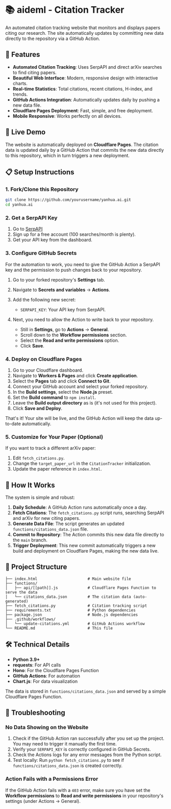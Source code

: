 # 📚 aideml - Citation Tracker

An automated citation tracking website that monitors and displays papers citing our research. The site automatically updates by committing new data directly to the repository via a GitHub Action.

## 🌟 Features

- **Automated Citation Tracking**: Uses SerpAPI and direct arXiv searches to find citing papers.
- **Beautiful Web Interface**: Modern, responsive design with interactive charts.
- **Real-time Statistics**: Total citations, recent citations, H-index, and trends.
- **GitHub Actions Integration**: Automatically updates daily by pushing a new data file.
- **Cloudflare Pages Deployment**: Fast, simple, and free deployment.
- **Mobile Responsive**: Works perfectly on all devices.

## 🚀 Live Demo

The website is automatically deployed on **Cloudflare Pages**. The citation data is updated daily by a GitHub Action that commits the new data directly to this repository, which in turn triggers a new deployment.

## 📋 Setup Instructions

### 1. Fork/Clone this Repository

```bash
git clone https://github.com/yourusername/yanhua.ai.git
cd yanhua.ai
```

### 2. Get a SerpAPI Key

1. Go to [SerpAPI](https://serpapi.com/)
2. Sign up for a free account (100 searches/month is plenty).
3. Get your API key from the dashboard.

### 3. Configure GitHub Secrets

For the automation to work, you need to give the GitHub Action a SerpAPI key and the permission to push changes back to your repository.

1. Go to your forked repository's **Settings** tab.
2. Navigate to **Secrets and variables** → **Actions**.
3. Add the following new secret:
   - `SERPAPI_KEY`: Your API key from SerpAPI.

4.  Next, you need to allow the Action to write back to your repository.
    *   Still in **Settings**, go to **Actions** -> **General**.
    *   Scroll down to the **Workflow permissions** section.
    *   Select the **Read and write permissions** option.
    *   Click **Save**.

### 4. Deploy on Cloudflare Pages

1.  Go to your Cloudflare dashboard.
2.  Navigate to **Workers & Pages** and click **Create application**.
3.  Select the **Pages** tab and click **Connect to Git**.
4.  Connect your GitHub account and select your forked repository.
5.  In the **Build settings**, select the **Node.js** preset.
6.  Set the **Build command** to `npm install`.
7.  Leave the **Build output directory** as is (it's not used for this project).
8.  Click **Save and Deploy**.

That's it! Your site will be live, and the GitHub Action will keep the data up-to-date automatically.

### 5. Customize for Your Paper (Optional)

If you want to track a different arXiv paper:

1. Edit `fetch_citations.py`.
2. Change the `target_paper_url` in the `CitationTracker` initialization.
3. Update the paper reference in `index.html`.

## 🔄 How It Works

The system is simple and robust:

1.  **Daily Schedule**: A GitHub Action runs automatically once a day.
2.  **Fetch Citations**: The `fetch_citations.py` script runs, searching SerpAPI and arXiv for new citing papers.
3.  **Generate Data File**: The script generates an updated `functions/citations_data.json` file.
4.  **Commit to Repository**: The Action commits this new data file directly to the `main` branch.
5.  **Trigger Deployment**: This new commit automatically triggers a new build and deployment on Cloudflare Pages, making the new data live.

## 📁 Project Structure

```
├── index.html                      # Main website file
├── functions/
│   ├── api/[[path]].js             # Cloudflare Pages Function to serve the data
│   └── citations_data.json         # The citation data (auto-generated)
├── fetch_citations.py              # Citation tracking script
├── requirements.txt                # Python dependencies
├── package.json                    # Node.js dependencies
├── .github/workflows/
│   └── update-citations.yml        # GitHub Actions workflow
└── README.md                       # This file
```

## 🛠 Technical Details

- **Python 3.9+**
- **requests**: For API calls
- **Hono**: For the Cloudflare Pages Function
- **GitHub Actions**: For automation
- **Chart.js**: For data visualization

The data is stored in `functions/citations_data.json` and served by a simple Cloudflare Pages Function.

## 🔧 Troubleshooting

### No Data Showing on the Website

1.  Check if the GitHub Action ran successfully after you set up the project. You may need to trigger it manually the first time.
2.  Verify your `SERPAPI_KEY` is correctly configured in GitHub Secrets.
3.  Check the Actions logs for any error messages from the Python script.
4.  Test locally: Run `python fetch_citations.py` to see if `functions/citations_data.json` is created correctly.

### Action Fails with a Permissions Error

If the GitHub Action fails with a `403` error, make sure you have set the **Workflow permissions** to **Read and write permissions** in your repository's settings (under Actions -> General).